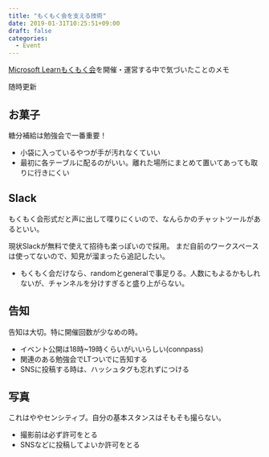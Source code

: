 ```yaml
---
title: "もくもく会を支える技術"
date: 2019-01-31T10:25:51+09:00
draft: false
categories:
  - Event
---
```


[Microsoft Learnもくもく会](https://mslearn.connpass.com/)を開催・運営する中で気づいたことのメモ

随時更新

<!--more-->

## お菓子

糖分補給は勉強会で一番重要！

- 小袋に入っているやつが手が汚れなくていい
- 最初に各テーブルに配るのがいい。離れた場所にまとめて置いてあっても取りに行きにくい

## Slack

もくもく会形式だと声に出して喋りにくいので、なんらかのチャットツールがあるといい。

現状Slackが無料で使えて招待も楽っぽいので採用。
まだ自前のワークスペースは使ってないので、知見が溜まったら追記したい。

- もくもく会だけなら、randomとgeneralで事足りる。人数にもよるかもしれないが、チャンネルを分けすぎると盛り上がらない。


## 告知

告知は大切。特に開催回数が少なめの時。

- イベント公開は18時~19時くらいがいいらしい(connpass)
- 関連のある勉強会でLTついでに告知する
- SNSに投稿する時は、ハッシュタグも忘れずにつける

## 写真

これはややセンシティブ。自分の基本スタンスはそもそも撮らない。

- 撮影前は必ず許可をとる
- SNSなどに投稿してよいか許可をとる